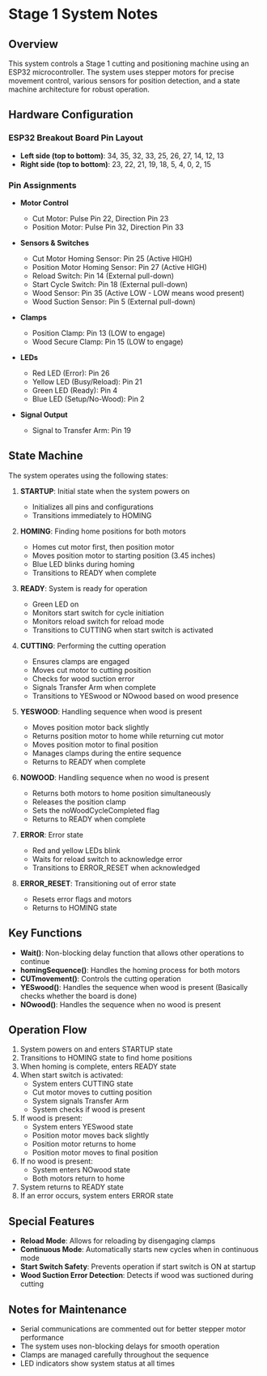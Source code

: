 # Stage 1 System Notes

## Overview
This system controls a Stage 1 cutting and positioning machine using an ESP32 microcontroller. The system uses stepper motors for precise movement control, various sensors for position detection, and a state machine architecture for robust operation.

## Hardware Configuration

### ESP32 Breakout Board Pin Layout
- **Left side (top to bottom)**: 34, 35, 32, 33, 25, 26, 27, 14, 12, 13
- **Right side (top to bottom)**: 23, 22, 21, 19, 18, 5, 4, 0, 2, 15

### Pin Assignments
- **Motor Control**
  - Cut Motor: Pulse Pin 22, Direction Pin 23
  - Position Motor: Pulse Pin 32, Direction Pin 33

- **Sensors & Switches**
  - Cut Motor Homing Sensor: Pin 25 (Active HIGH)
  - Position Motor Homing Sensor: Pin 27 (Active HIGH)
  - Reload Switch: Pin 14 (External pull-down)
  - Start Cycle Switch: Pin 18 (External pull-down)
  - Wood Sensor: Pin 35 (Active LOW - LOW means wood present)
  - Wood Suction Sensor: Pin 5 (External pull-down)

- **Clamps**
  - Position Clamp: Pin 13 (LOW to engage)
  - Wood Secure Clamp: Pin 15 (LOW to engage)

- **LEDs**
  - Red LED (Error): Pin 26
  - Yellow LED (Busy/Reload): Pin 21
  - Green LED (Ready): Pin 4
  - Blue LED (Setup/No-Wood): Pin 2

- **Signal Output**
  - Signal to Transfer Arm: Pin 19

## State Machine

The system operates using the following states:

1. **STARTUP**: Initial state when the system powers on
   - Initializes all pins and configurations
   - Transitions immediately to HOMING

2. **HOMING**: Finding home positions for both motors
   - Homes cut motor first, then position motor
   - Moves position motor to starting position (3.45 inches)
   - Blue LED blinks during homing
   - Transitions to READY when complete

3. **READY**: System is ready for operation
   - Green LED on
   - Monitors start switch for cycle initiation
   - Monitors reload switch for reload mode
   - Transitions to CUTTING when start switch is activated

4. **CUTTING**: Performing the cutting operation
   - Ensures clamps are engaged
   - Moves cut motor to cutting position
   - Checks for wood suction error
   - Signals Transfer Arm when complete
   - Transitions to YESwood or NOwood based on wood presence

5. **YESWOOD**: Handling sequence when wood is present
   - Moves position motor back slightly
   - Returns position motor to home while returning cut motor
   - Moves position motor to final position
   - Manages clamps during the entire sequence
   - Returns to READY when complete

6. **NOWOOD**: Handling sequence when no wood is present
   - Returns both motors to home position simultaneously
   - Releases the position clamp
   - Sets the noWoodCycleCompleted flag
   - Returns to READY when complete

7. **ERROR**: Error state
   - Red and yellow LEDs blink
   - Waits for reload switch to acknowledge error
   - Transitions to ERROR_RESET when acknowledged

8. **ERROR_RESET**: Transitioning out of error state
   - Resets error flags and motors
   - Returns to HOMING state

## Key Functions

- **Wait()**: Non-blocking delay function that allows other operations to continue
- **homingSequence()**: Handles the homing process for both motors
- **CUTmovement()**: Controls the cutting operation
- **YESwood()**: Handles the sequence when wood is present (Basically checks whether the board is done)
- **NOwood()**: Handles the sequence when no wood is present 

## Operation Flow

1. System powers on and enters STARTUP state
2. Transitions to HOMING state to find home positions
3. When homing is complete, enters READY state
4. When start switch is activated:
   - System enters CUTTING state
   - Cut motor moves to cutting position
   - System signals Transfer Arm
   - System checks if wood is present
5. If wood is present:
   - System enters YESwood state
   - Position motor moves back slightly
   - Position motor returns to home
   - Position motor moves to final position
6. If no wood is present:
   - System enters NOwood state
   - Both motors return to home
7. System returns to READY state
8. If an error occurs, system enters ERROR state

## Special Features

- **Reload Mode**: Allows for reloading by disengaging clamps
- **Continuous Mode**: Automatically starts new cycles when in continuous mode
- **Start Switch Safety**: Prevents operation if start switch is ON at startup
- **Wood Suction Error Detection**: Detects if wood was suctioned during cutting

## Notes for Maintenance

- Serial communications are commented out for better stepper motor performance
- The system uses non-blocking delays for smooth operation
- Clamps are managed carefully throughout the sequence
- LED indicators show system status at all times 